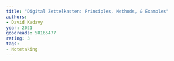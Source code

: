 ```yaml
---
title: "Digital Zettelkasten: Principles, Methods, & Examples"
authors:
- David Kadavy
year: 2021
goodreads: 58165477
rating: 3
tags:
- Notetaking
---
```


